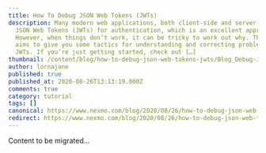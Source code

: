 ```yaml
---
title: How To Debug JSON Web Tokens (JWTs)
description: Many modern web applications, both client-side and server-side, use
  JSON Web Tokens (JWTs) for authentication, which is an excellent approach.
  However, when things don’t work, it can be tricky to work out why. This post
  aims to give you some tactics for understanding and correcting problems with
  JWTs. If you’re just getting started, check out […]
thumbnail: /content/blog/how-to-debug-json-web-tokens-jwts/Blog_Debug-JWT_1200x600.png
author: lornajane
published: true
published_at: 2020-08-26T13:13:19.000Z
comments: true
category: tutorial
tags: []
canonical: https://www.nexmo.com/blog/2020/08/26/how-to-debug-json-web-tokens-jwts
redirect: https://www.nexmo.com/blog/2020/08/26/how-to-debug-json-web-tokens-jwts
---
```


Content to be migrated...
